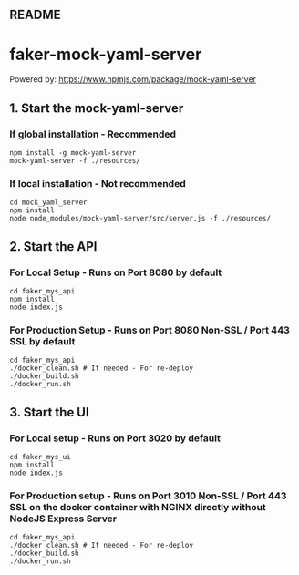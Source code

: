 ## README
# faker-mock-yaml-server

Powered by: https://www.npmjs.com/package/mock-yaml-server

## 1. Start the mock-yaml-server
### If global installation - Recommended
```
npm install -g mock-yaml-server
mock-yaml-server -f ./resources/
```
### If local installation - Not recommended
```
cd mock_yaml_server
npm install
node node_modules/mock-yaml-server/src/server.js -f ./resources/
```
## 2. Start the API
### For Local Setup - Runs on Port 8080 by default
```
cd faker_mys_api
npm install
node index.js
```
### For Production Setup - Runs on Port 8080 Non-SSL / Port 443 SSL by default
```
cd faker_mys_api
./docker_clean.sh # If needed - For re-deploy
./docker_build.sh
./docker_run.sh
```

## 3. Start the UI
### For Local setup - Runs on Port 3020 by default
```
cd faker_mys_ui
npm install
node index.js
```
### For Production setup - Runs on Port 3010 Non-SSL / Port 443 SSL on the docker container with NGINX directly without NodeJS Express Server
```
cd faker_mys_api
./docker_clean.sh # If needed - For re-deploy
./docker_build.sh
./docker_run.sh
```


